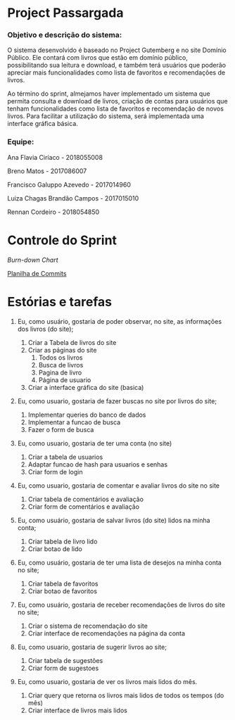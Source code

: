 # Project Passargada
### Objetivo e descrição do sistema:

O sistema desenvolvido é baseado no Project Gutemberg e no site Domínio Público. Ele contará com livros que estão em domínio público, possibilitando sua leitura e download, e também terá usuários que poderão apreciar mais funcionalidades como lista de favoritos e recomendações de livros.

Ao término do sprint, almejamos haver implementado um sistema que permita consulta e download de livros, criação de contas para usuários que tenham funcionalidades como lista de favoritos e recomendação de novos livros. Para facilitar a utilização do sistema, será implementada uma interface gráfica básica.

### Equipe:

Ana Flavia Ciríaco - 2018055008

Breno Matos - 2017086007

Francisco Galuppo Azevedo - 2017014960

Luiza Chagas Brandão Campos - 2017015010

Rennan Cordeiro - 2018054850

# Controle do Sprint

*Burn-down Chart*

[Planilha de Commits](https://docs.google.com/spreadsheets/d/1thcQ9RHk4XSkCc5FZykp5Lb3o5-JKXV9LDxOl3-1imQ/edit?usp=sharing)

# Estórias e tarefas
1. Eu, como usuário, gostaria de poder observar, no site, as informações dos livros (do site);
    1. Criar a Tabela de livros do site
    1. Criar as páginas do site
        1. Todos os livros
        1. Busca de livros
        1. Pagina de livro
        1. Página de usuario
   1. Criar a interface gráfica do site (basica)

1. Eu, como usuario, gostaria de fazer buscas no site por livros do site;
    1. Implementar queries do banco de dados
    1. Implementar a funcao de busca
    1. Fazer o form de busca

1. Eu, como usuario, gostaria de ter uma conta (no site)
    1. Criar a tabela de usuarios
    1. Adaptar funcao de hash para usuarios e senhas
    1. Criar form de login

1. Eu, como usuario, gostaria de comentar e avaliar livros do site no site
    1. Criar tabela de comentários e avaliação    
    1. Criar form de comentários e avaliação

1. Eu, como usuário, gostaria de salvar livros (do site) lidos na minha conta;
    1. Criar tabela de livro lido
    1. Criar botao de lido

1. Eu, como usuário, gostaria de ter uma lista de desejos na minha conta no site;
    1. Criar tabela de favoritos
    1. Criar botao de favoritos

1. Eu, como usuário, gostaria de receber recomendações de livros do site no site;
    1. Criar o sistema de recomendação do site
    1. Criar interface de recomendações na página da conta

1. Eu, como usuario, gostaria de sugerir livros ao site;
    1. Criar tabela de sugestões
    1. Criar form de sugestoes

1. Eu, como usuario, gostaria de ver os livros mais lidos do mês.
    1. Criar query que retorna os livros mais lidos de todos os tempos (do mês)
    1. Criar interface de livros mais lidos
